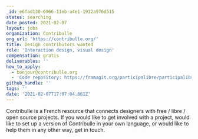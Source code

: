```yaml
---
_id: e6fad130-6966-11eb-a4e1-1912a976d515
status: searching
date_posted: 2021-02-07
layout: jobs
organization: Contribulle
org_url: 'https://contribulle.org/'
title: Design contributors wanted
role: 'Interaction design, visual design'
compensation: gratis
deliverables: ''
how_to_apply:
  - bonjour@contribulle.org
  - 'Code repository: https://framagit.org/participalibre/participalibre'
github_handle: ''
tags: ''
date: '2021-02-07T17:07:04.861Z'
---
```

Contribulle is a French resource that connects designers with free / libre / open source projects. If you would like to get involved with a project, would like to set up a version of Contribulle in your own language, or would like to help them in any other way, get in touch.
